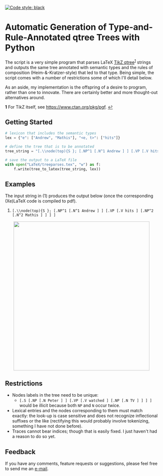 [![Code style: black](https://img.shields.io/badge/code%20style-black-000000.svg)](https://github.com/psf/black)

# Automatic Generation of Type-and-Rule-Annotated qtree Trees with Python

The script is a very simple program that parses LaTeX [TikZ qtree](https://ctan.org/pkg/tikz-qtree?lang=en)<sup id="a1">[1](#f1)</sup> strings and outputs the same tree annotated with semantic types and the rules of composition (Heim-&-Kratzer-style) that led to that type. Being simple, the script comes with a number of restrictions some of which I'll detail below. 

As an aside, my implementation is the offspring of a desire to program, rather than one to innovate. There are certainly better and more thought-out alternatives around.

<b id="f1">1</b> For TikZ itself, see https://www.ctan.org/pkg/pgf. [↩](#a1)

## Getting Started

```python
# lexicon that includes the semantic types
lex = {"e": ["Andrew", "Mathis"], "<e, t>": ["hits"]}

# define the tree that is to be annotated
tree_string = "[.\\node(top){S }; [.NP^1 [.N^1 Andrew ] ] [.VP [.V hits ] [.NP^2 [.N^2 Mathis ] ] ] ]"

# save the output to a LaTeX file
with open("LaTeX/treeparses.tex", "w") as f:
    f.write(tree_to_latex(tree_string, lex))
```

## Examples

The input string in (1) produces the output below (once the corresponding (Xe)LaTeX code is compiled to pdf).

1. `[.\\node(top){S }; [.NP^1 [.N^1 Andrew ] ] [.VP [.V hits ] [.NP^2 [.N^2 Mathis ] ] ] ]`

<p align="center">
<img src="https://github.com/mkthalmann/semantics/blob/master/media/sample.jpg" width="448" height="490">
</p>

## Restrictions

* Nodes labels in the tree need to be unique:
  * `[.S [.NP [.N Peter ] ] [.VP [.V watched ] [.NP [.N TV ] ] ] ]` would be illicit because both `NP` and `N` occur twice.
* Lexical entries and the nodes corresponding to them must match exactly: the look-up is case sensitive and does not recognize inflectional suffixes or the like (rectifying this would probably involve tokenizing, something I have not done before).
* Traces cannot bear indices; though that is easily fixed. I just haven't had a reason to do so yet.

## Feedback

If you have any comments, feature requests or suggestions, please feel free to send me an [e-mail](mailto:maik.thalmann@gmail.com?subject=[GitHub]%20SemTrees).